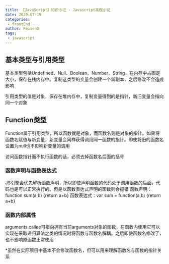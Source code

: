 ```yaml
---
title: 【JavaScript】知识小记 - Javascript高程小记
date: 2020-07-19
categories:
 - frontEnd
author: ReisenD
tags:
 - javascript
---
```


## 基本类型与引用类型

基本类型包括Undefined、Null、Boolean、Number、String，在内存中占固定大小，保存在栈内存中。复制这类型的变量会创建一个新副本，之后修改不会造成影响

引用类型的值是对象，保存在堆内存中，复制变量得到的是指针，新旧变量会指向同一个对象

## Function类型
Function属于引用类型，所以函数就是对象，而函数名则是对象的指针。如果将函数名赋值与新变量，新变量会同样获得调用同一函数的指针。即使将旧的函数名设置为null也不影响新变量的调用

访问函数指针而不执行函数的话，必须去掉函数名后面的括号

### 函数声明与函数表达式
JS引擎会优先解析函数声明，所以即使声明函数的代码处于调用函数的后面，代码也是可以正常执行的。但是以函数表达式声明的函数则会报错
函数声明： function sum(a,b) {return a+b}
函数表达式：var sum = function(a,b) {return a+b}

### 函数内部属性
arguments.callee可指向拥有当前arguments对象的函数，在函数内使用它可以实现在采取递归算法之类的情况时将函数与函数名解耦。之后即使函数名修改了，也不影响原函数正常使用

*虽然在实际项目中基本不会修改函数名，但可以用来理解函数名与函数的指针关系